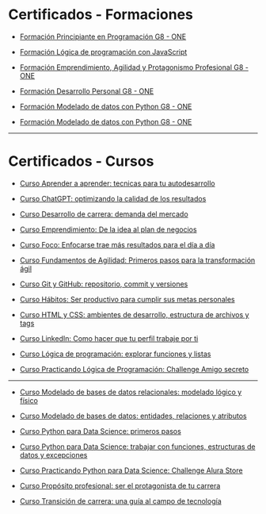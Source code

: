 # Certificados - Formaciones

* [Formación
Principiante en Programación G8 - ONE](https://app.aluracursos.com/user/mvictoriaurcola/degree-programacion-primeros-pasos-grupo8-one-15914/certificate)

* [Formación
Lógica de programación con JavaScript](https://app.aluracursos.com/user/mvictoriaurcola/degree-programacion-primeros-pasos-15697/certificate)

* [Formación
Emprendimiento, Agilidad y Protagonismo Profesional G8 - ONE](https://app.aluracursos.com/user/mvictoriaurcola/degree-emprendimiento-agilidad-y-protagonismo-profesional-grupo8-one-15949/certificate) 

* [Formación
Desarrollo Personal G8 - ONE](https://app.aluracursos.com/user/mvictoriaurcola/degree-desarrollo-personal-grupo8-one-15913/certificate)

* [Formación
Modelado de datos con Python G8 - ONE](https://app.aluracursos.com/user/mvictoriaurcola/degree-modelado-datos-python-grupo8-one-15946/certificate)

* [Formación Modelado de datos con Python G8 - ONE](https://app.aluracursos.com/user/mvictoriaurcola/degree-modelado-datos-python-grupo8-one-15946/certificate)

---

# Certificados - Cursos

* [Curso
Aprender a aprender: tecnicas para tu autodesarrollo](https://app.aluracursos.com/user/mvictoriaurcola/course/aprender-a-aprender-tecnicas-autodesarrollo/certificate)

* [Curso
ChatGPT: optimizando la calidad de los resultados](https://app.aluracursos.com/user/mvictoriaurcola/course/chatgpt-optimizando-calidad-resultados/certificate)

* [Curso
Desarrollo de carrera: demanda del mercado](https://app.aluracursos.com/user/mvictoriaurcola/course/desarrollo-carrera-demanda-mercado/certificate)

* [Curso
Emprendimiento: De la idea al plan de negocios](https://app.aluracursos.com/user/mvictoriaurcola/course/emprendimiento-idea-plan-negocios/certificate)

* [Curso
Foco: Enfocarse trae más resultados para el día a día](https://app.aluracursos.com/user/mvictoriaurcola/course/foco-habito-dia-a-dia/certificate)

* [Curso
Fundamentos de Agilidad: Primeros pasos para la transformación ágil](https://app.aluracursos.com/user/mvictoriaurcola/course/fundamentos-agilidad-primeros-pasos-transformacion-agil/certificate)

* [Curso
Git y GitHub: repositorio, commit y versiones](https://app.aluracursos.com/user/mvictoriaurcola/course/git-github-repositorio-commit-versiones/certificate)

* [Curso
Hábitos: Ser productivo para cumplir sus metas personales](https://app.aluracursos.com/user/mvictoriaurcola/course/habitos-productivo-metas-personales/certificate)

* [Curso
HTML y CSS: ambientes de desarrollo, estructura de archivos y tags](https://app.aluracursos.com/user/mvictoriaurcola/course/html-css-desarrollo-estructura-archivos-tags/certificate)

* [Curso
LinkedIn: Como hacer que tu perfil trabaje por ti](https://app.aluracursos.com/user/mvictoriaurcola/course/linkedin-hacer-perfil-trabaje-por-ti/certificate)

* [Curso
Lógica de programación: explorar funciones y listas](https://app.aluracursos.com/user/mvictoriaurcola/course/logica-programacion-explorar-funciones-listas/certificate)

* [Curso
Practicando Lógica de Programación: Challenge Amigo secreto](https://app.aluracursos.com/user/mvictoriaurcola/course/logica-programacion-challenge-amigo-secreto/certificate)

---

* [Curso
Modelado de bases de datos relacionales: modelado lógico y físico](https://app.aluracursos.com/user/mvictoriaurcola/course/modelado-bases-datos-relacionales-logico-fisico/certificate)

* [Curso
Modelado de bases de datos: entidades, relaciones y atributos](https://app.aluracursos.com/user/mvictoriaurcola/course/modelado-bases-datos-entidades-relaciones-atributos/certificate)

* [Curso
Python para Data Science: primeros pasos](https://app.aluracursos.com/user/mvictoriaurcola/course/python-data-science-primeros-pasos/certificate)

* [Curso
Python para Data Science: trabajar con funciones, estructuras de datos y excepciones](https://app.aluracursos.com/user/mvictoriaurcola/course/python-data-science-trabajar-funciones-estructuras-datos-excepciones/certificate)

* [Curso
Practicando Python para Data Science: Challenge Alura Store](https://app.aluracursos.com/user/mvictoriaurcola/course/python-data-science-challenge-alura-store/certificate)

* [Curso
Propósito profesional: ser el protagonista de tu carrera](https://app.aluracursos.com/user/mvictoriaurcola/course/proposito-profesional-protagonista-carrera/certificate)

* [Curso
Transición de carrera: una guía al campo de tecnología](https://app.aluracursos.com/user/mvictoriaurcola/course/transicion-carrera-guia-campo-tecnologia/certificate)

